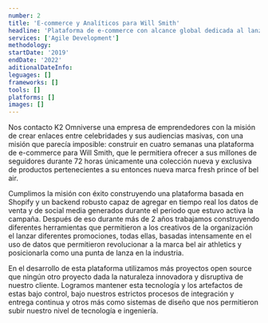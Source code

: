 ```yaml
---
number: 2
title: 'E-commerce y Analíticos para Will Smith'
headline: 'Plataforma de e-commerce con alcance global dedicada al lanzamiento de una colección exclusiva, con mecanismos que aseguran su estabilidad previendo su alta demanda.'
services: ['Agile Development']
methodology:
startDate: '2019'
endDate: '2022'
aditionalDateInfo:
leguages: []
frameworks: []
tools: []
platforms: []
images: []
---
```


Nos contacto K2 Omniverse una empresa de emprendedores con la misión de crear enlaces entre celebridades y sus audiencias masivas, con una misión que parecía imposible: construir en cuatro semanas una plataforma de e-commerce para Will Smith, que le permitiera ofrecer a sus millones de seguidores durante 72 horas únicamente una colección nueva y exclusiva de productos pertenecientes a su entonces nueva marca fresh prince of bel air.

Cumplimos la misión con éxito construyendo una plataforma basada en Shopify y un backend robusto capaz de agregar en tiempo real los datos de venta y de social media generados durante el periodo que estuvo activa la campaña. Después de eso durante más de 2 años trabajamos construyendo diferentes herramientas que permitieron a los creativos de la organización el lanzar diferentes promociones, todas ellas, basadas intensamente en el uso de datos que permitieron revolucionar a la marca bel air athletics y posicionarla como una punta de lanza en la industria.

En el desarrollo de esta plataforma utilizamos más proyectos open source que ningún otro proyecto dada la naturaleza innovadora y disruptiva de nuestro cliente. Logramos mantener esta tecnología y los artefactos de estas bajo control, bajo nuestros estrictos procesos de integración y entrega continua y otros más como sistemas de diseño que nos permitieron subir nuestro nivel de tecnología e ingeniería.